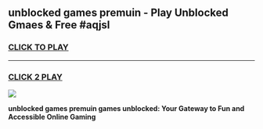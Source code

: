 
## unblocked games premuin - Play Unblocked Gmaes & Free #aqjsl
<h3>
<a href="https://premium.freeplayer.one?title=unblocked_games_premuin&ref=03M">CLICK TO PLAY</a></h3>
<hr>

<h3>
<a href="https://premium.freeplayer.one?title=unblocked_games_premuin&ref=03M">CLICK 2 PLAY</a>
  
</h3>

<a href="https://premium.freeplayer.one?title=unblocked_games_premuin&ref=03M"><img src="https://clearcache.store/games.png"></a>


**unblocked games premuin games unblocked: Your Gateway to Fun and Accessible Online Gaming**
